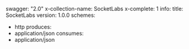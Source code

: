 swagger: "2.0"
x-collection-name: SocketLabs
x-complete: 1
info:
  title: SocketLabs
  version: 1.0.0
schemes:
- http
produces:
- application/json
consumes:
- application/json